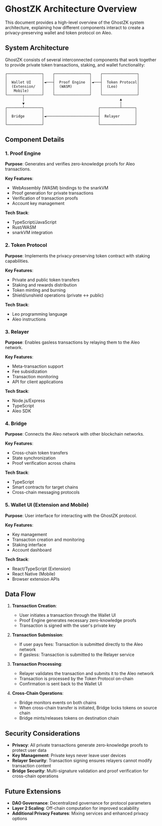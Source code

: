 # GhostZK Architecture Overview

This document provides a high-level overview of the GhostZK system architecture, explaining how different components interact to create a privacy-preserving wallet and token protocol on Aleo.

## System Architecture

GhostZK consists of several interconnected components that work together to provide private token transactions, staking, and wallet functionality:

```
┌────────────────┐    ┌────────────────┐    ┌────────────────┐
│                │    │                │    │                │
│  Wallet UI     │◄───┤  Proof Engine  │◄───┤  Token Protocol│
│  (Extension/   │    │  (WASM)        │    │  (Leo)         │
│   Mobile)      │    │                │    │                │
└───────┬────────┘    └────────────────┘    └────────────────┘
        │                                            ▲
        ▼                                            │
┌───────┴────────┐                         ┌─────────┴──────┐
│                │                         │                │
│  Bridge        │◄────────────────────────┤  Relayer       │
│                │                         │                │
└────────────────┘                         └────────────────┘
```

## Component Details

### 1. Proof Engine

**Purpose**: Generates and verifies zero-knowledge proofs for Aleo transactions.

**Key Features**:
- WebAssembly (WASM) bindings to the snarkVM
- Proof generation for private transactions
- Verification of transaction proofs
- Account key management

**Tech Stack**:
- TypeScript/JavaScript
- Rust/WASM
- snarkVM integration

### 2. Token Protocol

**Purpose**: Implements the privacy-preserving token contract with staking capabilities.

**Key Features**:
- Private and public token transfers
- Staking and rewards distribution
- Token minting and burning
- Shield/unshield operations (private ↔ public)

**Tech Stack**:
- Leo programming language
- Aleo instructions

### 3. Relayer

**Purpose**: Enables gasless transactions by relaying them to the Aleo network.

**Key Features**:
- Meta-transaction support
- Fee subsidization
- Transaction monitoring
- API for client applications

**Tech Stack**:
- Node.js/Express
- TypeScript
- Aleo SDK

### 4. Bridge

**Purpose**: Connects the Aleo network with other blockchain networks.

**Key Features**:
- Cross-chain token transfers
- State synchronization
- Proof verification across chains

**Tech Stack**:
- TypeScript
- Smart contracts for target chains
- Cross-chain messaging protocols

### 5. Wallet UI (Extension and Mobile)

**Purpose**: User interface for interacting with the GhostZK protocol.

**Key Features**:
- Key management
- Transaction creation and monitoring
- Staking interface
- Account dashboard

**Tech Stack**:
- React/TypeScript (Extension)
- React Native (Mobile)
- Browser extension APIs

## Data Flow

1. **Transaction Creation**:
   - User initiates a transaction through the Wallet UI
   - Proof Engine generates necessary zero-knowledge proofs
   - Transaction is signed with the user's private key

2. **Transaction Submission**:
   - If user pays fees: Transaction is submitted directly to the Aleo network
   - If gasless: Transaction is submitted to the Relayer service

3. **Transaction Processing**:
   - Relayer validates the transaction and submits it to the Aleo network
   - Transaction is processed by the Token Protocol on-chain
   - Confirmation is sent back to the Wallet UI

4. **Cross-Chain Operations**:
   - Bridge monitors events on both chains
   - When cross-chain transfer is initiated, Bridge locks tokens on source chain
   - Bridge mints/releases tokens on destination chain

## Security Considerations

- **Privacy**: All private transactions generate zero-knowledge proofs to protect user data
- **Key Management**: Private keys never leave user devices
- **Relayer Security**: Transaction signing ensures relayers cannot modify transaction content
- **Bridge Security**: Multi-signature validation and proof verification for cross-chain operations

## Future Extensions

- **DAO Governance**: Decentralized governance for protocol parameters
- **Layer 2 Scaling**: Off-chain computation for improved scalability
- **Additional Privacy Features**: Mixing services and enhanced privacy options

